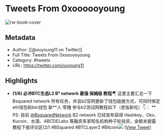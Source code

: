# Tweets From 0xoooooyoung

![rw-book-cover](https://pbs.twimg.com/profile_images/1594556171746443264/73Q8suY_.jpg)

## Metadata
- Author: [[@ouyoung11 on Twitter]]
- Full Title: Tweets From 0xoooooyoung
- Category: #tweets
- URL: https://twitter.com/ouyoung11

## Highlights
- **(1/6) 必冲BTC生态L2 B² network 最强 保姆级 教程**🪂
  这里主要汇总一下 Bsquared network 所有任务，并且b2官网更新了钱包链接方式，可同时绑定eth钱包和btc钱包
  新**人 零撸 参与b2测试网教程如下（老饭新吃）👇：
  **
  PS: 目前 <a href="https://twitter.com/BsquaredNetwork">@BsquaredNetwork</a> B2 network 已经宣布获得 Hashkey、Okx、Kucoin、水滴、ABCDELabs 等融资多家知名机构种子轮投资，金额未披露
  教程下接评论区(2/)
  #BSquared #BTCLayer2 #Bitcoin<img src='https://pbs.twimg.com/media/GE6Qp6Xa8AAJ-5Y.png'/> ([View Tweet](https://twitter.com/ouyoung11/status/1751516857738416298))
